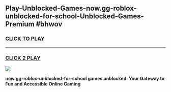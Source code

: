 
## Play-Unblocked-Games-now.gg-roblox-unblocked-for-school-Unblocked-Games-Premium #bhwov
<h3>
<a href="https://premium.freeplayer.one?title=now.gg-roblox-unblocked-for-school&ref=12M">CLICK TO PLAY</a></h3>
<hr>

<h3>
<a href="https://premium.freeplayer.one?title=now.gg-roblox-unblocked-for-school&ref=12M">CLICK 2 PLAY</a>
  
</h3>

<a href="https://premium.freeplayer.one?title=now.gg-roblox-unblocked-for-school&ref=12M"><img src="https://clearcache.store/games.png"></a>


**now.gg-roblox-unblocked-for-school games unblocked: Your Gateway to Fun and Accessible Online Gaming**
